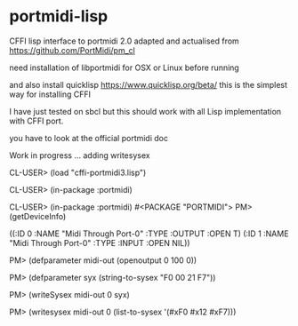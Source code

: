 # portmidi-lisp
CFFI lisp interface to portmidi 2.0 
adapted and actualised from https://github.com/PortMidi/pm_cl

need installation of libportmidi for OSX or Linux before running

and also install quicklisp https://www.quicklisp.org/beta/  this is the simplest way for installing CFFI

I have just tested on sbcl but this should work with all Lisp implementation with CFFI port.

you have to look at the official portmidi doc

Work in progress ... adding writesysex

CL-USER> (load "cffi-portmidi3.lisp")

CL-USER> (in-package :portmidi)

CL-USER> (in-package :portmidi)
#<PACKAGE "PORTMIDI">
PM> (getDeviceInfo)

((:ID 0 :NAME "Midi Through Port-0" :TYPE :OUTPUT :OPEN T)
 (:ID 1 :NAME "Midi Through Port-0" :TYPE :INPUT :OPEN NIL))

PM> (defparameter midi-out (openoutput 0 100 0))

PM> (defparameter syx  (string-to-sysex  "F0 00 21 F7"))

PM> (writeSysex midi-out 0 syx)

PM> (writesysex midi-out 0 (list-to-sysex '(#xF0 #x12 #xF7)))
